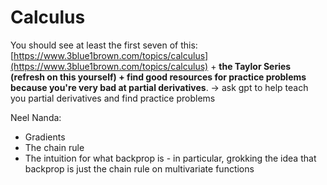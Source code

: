 # Calculus

You should see at least the first seven of this: [https://www.3blue1brown.com/topics/calculus](https://www.3blue1brown.com/topics/calculus) + **the Taylor Series (refresh on this yourself) + find good resources for practice problems because you're very bad at partial derivatives**. -> ask gpt to help teach you partial derivatives and find practice problems

Neel Nanda:

* Gradients
* The chain rule
* The intuition for what backprop is - in particular, grokking the idea that backprop is just the chain rule on multivariate functions

